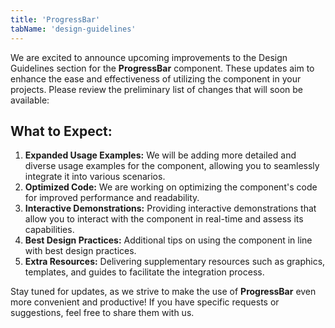 ```yaml
---
title: 'ProgressBar'
tabName: 'design-guidelines'
---
```


<p>We are excited to announce upcoming improvements to the Design Guidelines section for the <strong>ProgressBar</strong> component.
These updates aim to enhance the ease and effectiveness of utilizing the component in your projects.
Please review the preliminary list of changes that will soon be available:</p>

<h2>What to Expect:</h2>

<ol>
  <li><strong>Expanded Usage Examples:</strong> We will be adding more detailed and diverse usage examples for the component, allowing you to seamlessly integrate it into various scenarios.</li>

  <li><strong>Optimized Code:</strong> We are working on optimizing the component's code for improved performance and readability.</li>

  <li><strong>Interactive Demonstrations:</strong> Providing interactive demonstrations that allow you to interact with the component in real-time and assess its capabilities.</li>

  <li><strong>Best Design Practices:</strong> Additional tips on using the component in line with best design practices.</li>

  <li><strong>Extra Resources:</strong> Delivering supplementary resources such as graphics, templates, and guides to facilitate the integration process.</li>
</ol>

<p>Stay tuned for updates, as we strive to make the use of <strong>ProgressBar</strong> even more convenient and productive! If you have specific requests or suggestions, feel free to share them with us.</p>
